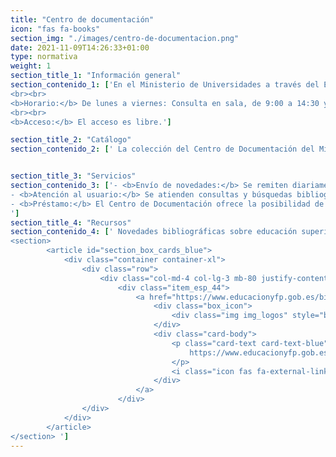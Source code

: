 ```yaml
---
title: "Centro de documentación"
icon: "fas fa-books"
section_img: "./images/centro-de-documentacion.png"
date: 2021-11-09T14:26:33+01:00
type: normativa
weight: 1
section_title_1: "Información general"
section_contenido_1: ['En el Ministerio de Universidades a través del El Centro de Documentación del Ministerio de Educación, trata de difundir información de interés en el ámbito de la enseñanza superior. La documentación recopilada consta de informes, documentos sin publicar, ponencias, artículos de revista, etc. Además cuenta con recursos de elaboración propia como resúmenes y dosieres. Su actividad fundamental es la difusión selectiva de información mediante el envío de novedades sobre la aparición de documentos e informaciones relacionados con esta materia. Está ubicado en la <a href="https://www.educacionyfp.gob.es/biblioteca-central/inicio.html" target="_blank">Biblioteca de Educación del Ministerio <i class="icon fas fa-external-link-alt"></i></a>, en la calle San Agustín, 5, 28014 Madrid  donde se encuentran sus fondos, se realiza el proceso documental y se atiende a los usuarios (investigadores, profesores, expertos y estudiantes.  
<br><br>
<b>Horario:</b> De lunes a viernes: Consulta en sala, de 9:00 a 14:30 y de 16:00 a 18:00 h.
<br><br>
<b>Acceso:</b> El acceso es libre.']

section_title_2: "Catálogo"
section_contenido_2: [' La colección del Centro de Documentación del Ministerio de Educación está integrada en el <a href="http://biblioteca-central.educacion.gob.es/search*spi/" target="_blank">Catálogo de la Biblioteca de Educación <i class="icon fas fa-external-link-alt"></i></a>. Este catálogo en línea permite la búsqueda y localización de los registros bibliográficos del fondo de la Biblioteca y Centro de Documentación, poniendo a disposición unos 10.000 documentos sobre educación superior (libros, artículos de revista, documentos - ponencias, estudios, informes, folletos-), de los cuales más de 3.000 son recursos electrónicos accesibles en línea.. ']


section_title_3: "Servicios"
section_contenido_3: ['- <b>Envío de novedades:</b> Se remiten diariamente vía email las novedades documentales de relevancia y actualidad a los usuarios suscritos a este servicio. Si desea suscribirse contacte con centro.documentacion@mecd.es e-mail(mailto:centro.documentacion@mecd.es).  <br><br>
- <b>Atención al usuario:</b> Se atienden consultas y búsquedas bibliográficas.  <br><br>
- <b>Préstamo:</b> El Centro de Documentación ofrece la posibilidad de solicitar documentos en préstamo (personal o Interbibliotecario) del fondo disponible en soporte papel. Este servicio se realizará por medio de la <a href="https://www.educacionyfp.gob.es/biblioteca-central/servicios/prestamos.html" target="_blank">Biblioteca de Educación <i class="icon fas fa-external-link-alt"></i></a>  a los usuarios con carné.
']
section_title_4: "Recursos"
section_contenido_4: [' Novedades bibliográficas sobre educación superior a partir de las nuevas adquisiciones de la Biblioteca de Educación o accesibles on-line:. 
<section>
        <article id="section_box_cards_blue">
            <div class="container container-xl">
                <div class="row">
                    <div class="col-md-4 col-lg-3 mb-80 justify-content-start item">
                        <div class="item_esp_44">
                            <a href="https://www.educacionyfp.gob.es/biblioteca-central/inicio.html"  target="_blank" class="card card-img mb-15">
                                <div class="box_icon">
                                    <div class="img img_logos" style="background-image: url(http://20.126.159.198/ministerioUnivesidades.grupoavalon.com/portal-web/images/city-gd39d6fb8a_1920.jpeg);"></div>
                                </div>
                                <div class="card-body">
                                    <p class="card-text card-text-blue">
                                        https://www.educacionyfp.gob.es/biblioteca-central/inicio.html
                                    </p>
                                    <i class="icon fas fa-external-link-alt"></i>
                                </div>
                            </a>
                        </div>
				</div>	
			</div>	
		</article>
</section> ']
---
```

